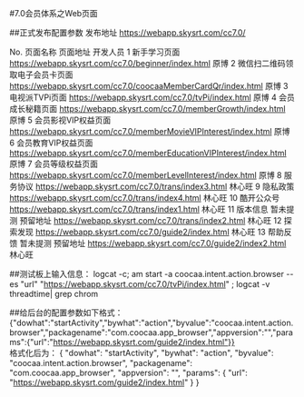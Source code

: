 #7.0会员体系之Web页面


##正式发布配置参数
发布地址	https://webapp.skysrt.com/cc7.0/	

No.	页面名称	页面地址	开发人员
1	新手学习页面	https://webapp.skysrt.com/cc7.0/beginner/index.html	原博
2	微信扫二维码领取电子会员卡页面	https://webapp.skysrt.com/cc7.0/coocaaMemberCardQr/index.html	原博
3	电视派TVPi页面	https://webapp.skysrt.com/cc7.0/tvPi/index.html	原博
4	会员成长秘籍页面	https://webapp.skysrt.com/cc7.0/memberGrowth/index.html	原博
5	会员影视VIP权益页面 	https://webapp.skysrt.com/cc7.0/memberMovieVIPInterest/index.html	原博
6	会员教育VIP权益页面 	https://webapp.skysrt.com/cc7.0/memberEducationVIPInterest/index.html	原博
7	会员等级权益页面 	https://webapp.skysrt.com/cc7.0/memberLevelInterest/index.html			原博
8	服务协议	https://webapp.skysrt.com/cc7.0/trans/index3.html	林心旺
9	隐私政策	https://webapp.skysrt.com/cc7.0/trans/index4.html	林心旺
10	酷开公众号	https://webapp.skysrt.com/cc7.0/trans/index1.html	林心旺
11	版本信息	暂未提测     预留地址 https://webapp.skysrt.com/cc7.0/trans/index2.html	林心旺
12	探索发现	https://webapp.skysrt.com/cc7.0/guide2/index.html	林心旺
13	帮助反馈	暂未提测     预留地址 https://webapp.skysrt.com/cc7.0/guide2/index2.html	林心旺

##测试板上输入信息：
logcat -c;  am start -a coocaa.intent.action.browser --es "url" "https://webapp.skysrt.com/cc7.0/tvPi/index.html" ; logcat  -v threadtime| grep chrom

##给后台的配置参数如下格式：
{"dowhat":"startActivity","bywhat":"action","byvalue":"coocaa.intent.action.browser","packagename":"com.coocaa.app_browser","appversion":"","params":{"url":"https://webapp.skysrt.com/guide2/index.html"}}   
格式化后为：
{
	"dowhat": "startActivity",
	"bywhat": "action",
	"byvalue": "coocaa.intent.action.browser",
	"packagename": "com.coocaa.app_browser",
	"appversion": "",
	"params": {
		"url": "https://webapp.skysrt.com/guide2/index.html"
	}
}